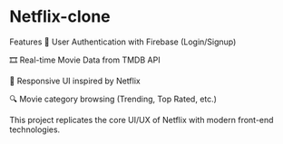 # Netflix-clone
Features
🔐 User Authentication with Firebase (Login/Signup)

🎞️ Real-time Movie Data from TMDB API

🎨 Responsive UI inspired by Netflix

🔍 Movie category browsing (Trending, Top Rated, etc.)

This project replicates the core UI/UX of Netflix with modern front-end technologies.
